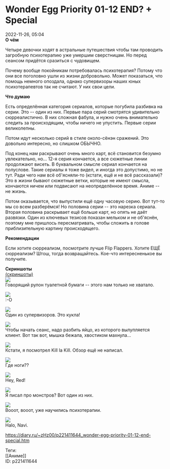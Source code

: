 Wonder Egg Priority 01-12 END? + Special
=========================================

   
 2022-11-26, 05:04   
   **О чём**    
   
 Четыре девочки ходят в астральные путешествия чтобы там проводить загробную психотерапию уже умершим сверстницам. Но перед сеансом придётся сразиться с чудовищем.   
   
 Почему вообще покойникам потребовалась психотерапия? Потому что они все поголовно ушли из жизни добровольно. Может показаться, что помощь немного опоздала, однако супервизоры наших юных психотерапевтов так не считают. У них свои цели.   
   
  **Что думаю**    
   
 Есть определённая категория сериалов, которые погубила разбивка на серии. Это -- один из них. Первые пара серий смотрятся удивительно сюрреалистично. В них сложная фабула, и нужно очень внимательно следить за происходящим, чтобы ничего не упустить. Первые серии великолепны.   
   
 Потом идут несколько серий в стиле около-сёнэн сражений. Это довольно интересно, но слишком ОБЫЧНО.   
   
 Под конец нам раскрывают очень много карт, всё становится безумно увлекательно, но... 12-я серия кончается, а все сюжетные линии продолжают висеть. В буквальном смысле сериал кончается на полуслове. Такие сериалы я тоже видел, и иногда это допустимо, но не тут. Ради чего нам всё об'ясняли-то (кстати, ещё и не всё рассказали)? Это в жизни бывают сюжетные ветки, которые не имеют смысла, кончаются ничем или подвисают на неопределённое время. Аниме -- не жизнь.   
   
 Потом оказывается, что выпустили ещё одну часовую серию. Вот тут-то мы со всем разберёмся! Но половина серии -- это нарезка сериала. Вторая половина раскрывает ещё больше карт, но опять не даёт развязки. Один из ключевых тезисов показан мельком и не об'яснён, поэтому мне пришлось пересматривать, чтобы сложить в голове приблизительную картину происходящего.   
   
  **Рекомендации**    
   
 Если хотите сюрреализм, посмотрите лучше Flip Flappers. Хотите ЕЩЁ сюрреализм? Штош, тогда возвращайтесь. Кое-что интересненькое вы получите.   
   
  **Скриншоты**    
  [(скриншоты)](https://zHz00.diary.ru/p221411644.htm?index=1#linkmore221411644m1)       
  [![](https://i.yapx.ru/U7TnCl.jpg)](https://yapx.ru/v/U7TnC)    
 Говорящий рулон туалетной бумаги -- этого нам только не хватало.   
   
  [![](https://i.yapx.ru/U7TnDl.jpg)](https://yapx.ru/v/U7TnD)    
 :-О   
   
  [![](https://i.yapx.ru/U7TnEl.jpg)](https://yapx.ru/v/U7TnE)    
 Один из супервизоров. Это кукла!   
   
  [![](https://i.yapx.ru/U7TnFl.jpg)](https://yapx.ru/v/U7TnF)    
 Чтобы начать сеанс, надо разбить яйцо, из которого вылупляется клиент. Вот так вот, мышка бежала, хвостиком махнула...   
   
  [![](https://i.yapx.ru/U7TnGl.jpg)](https://yapx.ru/v/U7TnG)    
 Кстати, я посмотрел Kill la Kill. Обзор ещё не написал.   
   
  [![](https://i.yapx.ru/U7TnHl.jpg)](https://yapx.ru/v/U7TnH)    
 Где ноги??   
   
  [![](https://i.yapx.ru/U7TnIl.jpg)](https://yapx.ru/v/U7TnI)    
 Hey, Red!   
   
  [![](https://i.yapx.ru/U7TnJl.jpg)](https://yapx.ru/v/U7TnJ)    
 Я писал про монстров? Вот один из них.   
   
  [![](https://i.yapx.ru/U7TnKl.jpg)](https://yapx.ru/v/U7TnK)    
 Вооот, вооот, уже научились психотерапии.   
   
  [![](https://i.yapx.ru/U7TnLl.jpg)](https://yapx.ru/v/U7TnL)    
 Halo, Navi.   
      
    
 <https://diary.ru/~zHz00/p221411644_wonder-egg-priority-01-12-end-special.htm>   
   
 Теги:   
 [[Аниме]]   
 ID: p221411644